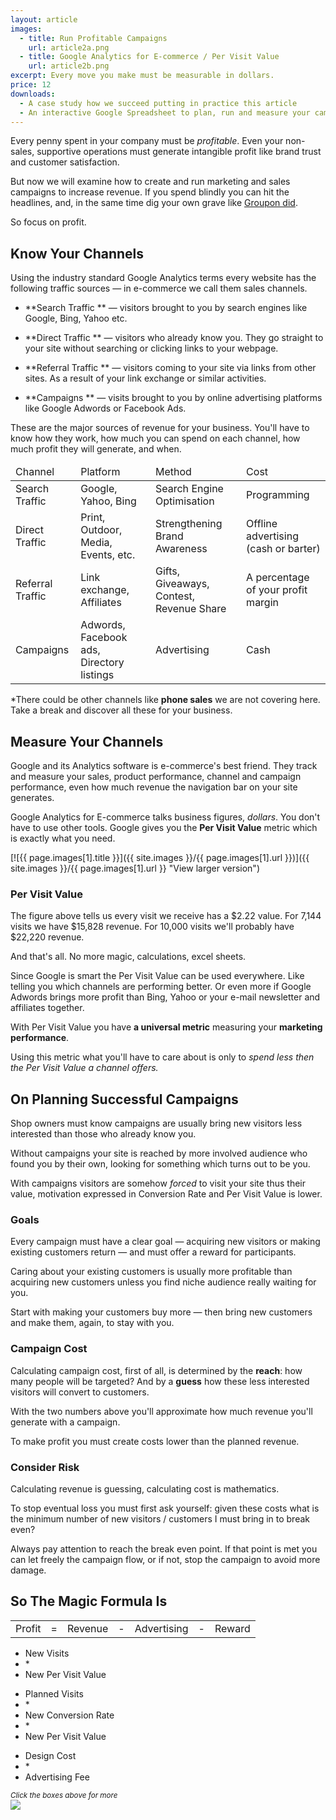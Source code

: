 ```yaml
---
layout: article
images:
  - title: Run Profitable Campaigns
    url: article2a.png
  - title: Google Analytics for E-commerce / Per Visit Value
    url: article2b.png
excerpt: Every move you make must be measurable in dollars.
price: 12
downloads:
  - A case study how we succeed putting in practice this article
  - An interactive Google Spreadsheet to plan, run and measure your campaigns  
---
```


Every penny spent in your company must be *profitable*.
Even your non-sales, supportive operations 
must generate intangible profit like brand trust and customer satisfaction.

But now we will examine how to create and run marketing and sales campaigns 
to increase revenue.
If you spend blindly you can hit the headlines, and, in the same time
dig your own grave like [Groupon did](http://shortlogic.com/post/6142108636/groupon-ipo-pass-on-this-deal).

So focus on profit.

## Know Your Channels

Using the industry standard Google Analytics terms every website has the following
traffic sources &mdash; in e-commerce we call them sales channels.


* **Search Traffic ** &mdash; visitors brought to you by search engines like Google,
Bing, Yahoo etc.

* **Direct Traffic ** &mdash; visitors who already know you. They go straight to your
site without searching or clicking links to your webpage.

* **Referral Traffic ** &mdash; visitors coming to your site via links from other sites.
As a result of your link exchange or similar activities.

* **Campaigns ** &mdash; visits brought to you by online advertising platforms like
Google Adwords or Facebook Ads.

These are the major sources of revenue for your business.
You'll have to know how they work, how much you can spend on each channel,
how much profit they will generate, and when.

<table class="desktop">
  <thead>
  <tr>
    <td class="highlight">Channel</td>
    <td class="highlight">Platform</td>
    <td class="highlight">Method</td>
    <td class="highlight">Cost</td>
  </tr>
  </thead>
  
  <tbody>
  <tr>
    <td class="highlight">Search Traffic</td>
    <td>Google, Yahoo, Bing</td>
    <td>Search Engine Optimisation</td>
    <td>Programming</td>
  </tr>
  
  <tr>
    <td class="highlight">Direct Traffic</td>
    <td>Print, Outdoor, Media, Events, etc.</td>
    <td>Strengthening Brand Awareness</td>
    <td>Offline advertising (cash or barter)</td>
  </tr>
  
  <tr>
    <td class="highlight">Referral Traffic</td>
    <td>Link exchange, Affiliates</td>
    <td>Gifts, Giveaways, Contest, Revenue Share</td>
    <td>A percentage of your profit margin</td>
  </tr>
  
  <tr>
    <td class="highlight">Campaigns</td>
    <td>Adwords, Facebook ads, Directory listings</td>
    <td>Advertising</td>
    <td>Cash</td>
  </tr>
  </tbody>
</table>

*There could be other channels like __phone sales__ we are not covering 
here. Take a break and discover all these for your business.

## Measure Your Channels

Google and its Analytics software is e-commerce's best friend.
They track and measure your sales, product performance, channel and campaign
performance, even how much revenue the navigation bar on your site generates.

Google Analytics for E-commerce talks business figures, *dollars*. 
You don't have to use other tools. 
Google gives you the **Per Visit Value** metric which is exactly what you need.

[![{{ page.images[1].title }}]({{ site.images }}/{{ page.images[1].url }})]({{ site.images }}/{{ page.images[1].url }} "View larger version")

### Per Visit Value

The figure above tells us every visit we receive has a $2.22 value.
For 7,144 visits we have $15,828 revenue. For 10,000 visits we'll
probably have $22,220 revenue. 

And that's all. No more magic, calculations, excel sheets.

Since Google is smart the Per Visit Value can be used everywhere.
Like telling you which channels are performing better.
Or even more if Google Adwords brings more profit than Bing, Yahoo
or your e-mail newsletter and affiliates together.

With Per Visit Value you have **a universal metric** measuring your 
**marketing performance**. 

Using this metric what you'll have to care about is only to *spend less then
the Per Visit Value a channel offers.*

## On Planning Successful Campaigns

Shop owners must know campaigns are usually bring new visitors less
interested than those who already know you.
 
Without campaigns your site is reached by more involved audience who
found you by their own, looking for something which turns out to be you.

With campaigns visitors are somehow *forced* to visit your site thus
their value, motivation expressed in Conversion Rate and Per Visit Value is
lower.


### Goals
 
Every campaign must have a clear goal &mdash; acquiring new visitors or 
making existing customers return &mdash; and must offer a reward for participants.

Caring about your existing customers is usually more profitable than
acquiring new customers unless you find niche audience really waiting for you.

Start with making your customers buy more &mdash; then bring new customers and make
them, again, to stay with you.

### Campaign Cost

Calculating campaign cost, first of all, is determined by the **reach**:
how many people will be targeted?
And by a **guess** how these less interested visitors will convert to customers.

With the two numbers above you'll approximate how much revenue you'll generate
with a campaign.

To make profit you must create costs lower than the planned revenue.

### Consider Risk

Calculating revenue is guessing, calculating cost is mathematics.

To stop eventual loss you must first ask yourself: given these costs what is the
minimum number of new visitors / customers I must bring in to break even?

Always pay attention to reach the break even point.
If that point is met you can let freely the campaign flow, or if not, 
stop the campaign to avoid more damage.

## So The Magic Formula Is

<div id="infogr" class="desktop article2 block">
  
  <table>
    <tr>
      <td>Profit</td>
      <td class="op">=</td>
      <td id="revenue" class="click0">Revenue</td>
      <td class="op">-</td>
      <td id="ad">Advertising</td>
      <td class="op">-</td>
      <td>Reward</td>
    </tr>
  </table>
  
  <div id="click0" class="hidden">    
    <ul>
      <li>New Visits</li>
      <li class="op">*</li>
      <li>New Per Visit Value</li>
    </ul>
  </div> 
  
  <div id="click1" class="hidden">    
    <ul>
      <li>Planned Visits</li>
      <li class="op">*</li>
      <li>New Conversion Rate</li>
      <li class="op">*</li>
      <li>New Per Visit Value</li>
    </ul>
  </div> 
  
  <div id="ad2" class="hidden">
    <ul>
      <li>Design Cost</li>
      <li class="op">*</li>
      <li>Advertising Fee</li>
    </ul>
  </div>
  <div class="right"><small><em>Click the boxes above for more</em></small></div>
</div>

<div id="infogr" class="mobile article2 block">
  <img src="{{ site.images }}/{{ page.images[0].url }}" />
</div>


